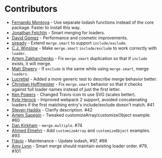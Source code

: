 # Contributors

* [Fernando Montoya](https://github.com/montogeek) - Use separate lodash functions instead of the core package. Faster to install this way.
* [Jonathan Felchlin](https://github.com/GreenGremlin) - Smart merging for loaders.
* [David Gómez](https://github.com/davegomez) - Performance and cosmetic improvements.
* [siready](https://github.com/siready) - Extend `merge.smart` to support `include/exclude`.
* [C.J. Winslow](https://github.com/Whoaa512) - Make `merge.smart` `include/exclude` to work correctly with `loader`.
* [Artem Zakharchenko](https://github.com/blackrabbit99) - Fix `merge.smart` duplication so that if `include` exists, it will merge.
* [Matt Shwery](https://github.com/mshwery) - If `exclude` is the same while using `merge.smart`, merge `loaders`.
* [Lucretiel](https://github.com/Lucretiel) - Added a more generic test to describe merge behavior better.
* [Christian Hoffmeister](https://github.com/choffmeister) - Fix `merge.smart` behavior so that it checks against full loader names instead of just the first letter.
* [Ken Powers](https://github.com/knpwrs) - Changed Travis icon to use SVG (scales better).
* [Kyle Herock](https://github.com/rockmacaca) - Improved webpack 2 support, avoided concatenating loaders if the first matching entry's include/exclude doesn't match. #41
* [Steven Haddix](https://github.com/steven-haddix) - Clarify description. #42
* [Artem Sapegin](https://github.com/sapegin) - Tweaked customizeArray/customizeObject example. #60
* [Dan Kirkham](https://github.com/herecydev) - `merge.multiple`. #74
* [Ahmed Elmehri](https://github.com/ahmehri) - Add `customizeArray` and `customizeObject` examples. #93
* [Flávio](https://github.com/flaviorocks) - Maintenance - Update lodash, #97, #98
* [Amy Lynn](https://github.com/Amy-Lynn) - Smart merge should maintain existing loader order. #79, #101
